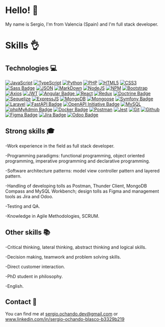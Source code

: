 # Hello! :wave:
My name is Sergio, I'm from Valencia (Spain) and I'm full stack developer.

# Skills :ok_hand:

## Technologies :computer:
[![JavaScript](https://img.shields.io/badge/JavaScript-F7DF1E?logo=javascript&logoColor=000&style=flat)](https://developer.mozilla.org/en-US/docs/Web/JavaScript) [![TypeScript](https://img.shields.io/badge/TypeScript-3178C6?logo=typescript&logoColor=fff&style=flat)](https://www.typescriptlang.org/docs/) [![Python](https://img.shields.io/badge/Python-3776AB?logo=python&logoColor=fff&style=flat)](https://docs.python.org/3/) [![PHP](https://img.shields.io/badge/PHP-777BB4?logo=php&logoColor=fff&style=flat)](https://www.php.net/docs.php) [![HTML5](https://img.shields.io/badge/HTML5-E34F26?logo=html5&logoColor=fff&style=flat)](https://developer.mozilla.org/en-US/docs/Glossary/HTML5) [![CSS3](https://img.shields.io/badge/CSS3-1572B6?logo=css3&logoColor=fff&style=flat)](https://developer.mozilla.org/en-US/docs/Web/CSS) [![Sass Badge](https://img.shields.io/badge/Sass-C69?logo=sass&logoColor=fff&style=flat)](https://sass-lang.com/documentation/) [![JSON](https://img.shields.io/badge/JSON-000?logo=json&logoColor=fff&style=flat)](https://www.json.org/json-en.html) [![MarkDown](https://img.shields.io/badge/Markdown-000?logo=markdown&logoColor=fff&style=flat)](https://www.markdownguide.org/) [![NodeJS](https://img.shields.io/badge/Node.js-393?logo=nodedotjs&logoColor=fff&style=flat)](https://developer.mozilla.org/en-US/docs/Web/API/Node) [![NPM](https://img.shields.io/badge/npm-CB3837?logo=npm&logoColor=fff&style=flat)](https://docs.npmjs.com/) [![Bootstrap](https://img.shields.io/badge/Bootstrap-7952B3?logo=bootstrap&logoColor=fff&style=flat)](https://getbootstrap.com/docs/4.1/getting-started/introduction/) [![Axios](https://img.shields.io/badge/Axios-5A29E4?logo=axios&logoColor=fff&style=flat)](https://axios-http.com/docs/intro) [![JWT](https://img.shields.io/badge/JSON%20Web%20Tokens-000?logo=jsonwebtokens&logoColor=fff&style=flat)](https://jwt.io/introduction) [![Angular Badge](https://img.shields.io/badge/Angular-0F0F11?logo=angular&logoColor=fff&style=flat)
](https://angular.dev/) [![React](https://img.shields.io/badge/React-61DAFB?logo=react&logoColor=000&style=flat)](https://react.dev/learn) [![Redux](https://img.shields.io/badge/Redux-764ABC?logo=redux&logoColor=fff&style=flat)](https://redux.js.org/introduction/getting-started) [![Doctrine Badge](https://img.shields.io/badge/Doctrine-FC6A31?logo=doctrine&logoColor=fff&style=flat)](https://www.doctrine-project.org/projects/doctrine-orm/en/3.2/index.html) [![Sequelize](https://img.shields.io/badge/Sequelize-52B0E7?logo=sequelize&logoColor=fff&style=flat)](https://sequelize.org/) [![ExpressJS](https://img.shields.io/badge/Express-000?logo=express&logoColor=fff&style=flat)](https://expressjs.com/) [![MongoDB](https://img.shields.io/badge/MongoDB-47A248?logo=mongodb&logoColor=fff&style=flat)](https://www.mongodb.com/docs/) [![Mongoose](https://img.shields.io/badge/Mongoose-800?logo=mongoose&logoColor=fff&style=flat)](https://mongoosejs.com/docs/) [![Symfony Badge](https://img.shields.io/badge/Symfony-000?logo=symfony&logoColor=fff&style=flat)](https://symfony.com/doc/current/index.html) [![Laravel](https://img.shields.io/badge/Laravel-FF2D20?logo=laravel&logoColor=fff&style=flat)](https://laravel.com/docs/10.x/readme) [![FastAPI Badge](https://img.shields.io/badge/FastAPI-009688?logo=fastapi&logoColor=fff&style=flat)](https://fastapi.tiangolo.com/) [![OpenAPI Initiative Badge](https://img.shields.io/badge/OpenAPI%20Initiative-6BA539?logo=openapiinitiative&logoColor=fff&style=flat)](https://learn.openapis.org/) [![MySQL](https://img.shields.io/badge/MySQL-4479A1?logo=mysql&logoColor=fff&style=flat)](https://dev.mysql.com/doc/) [![phpMyAdmin Badge](https://img.shields.io/badge/phpMyAdmin-6C78AF?logo=phpmyadmin&logoColor=fff&style=flat)](https://www.phpmyadmin.net/docs/) [![Docker Badge](https://img.shields.io/badge/Docker-2496ED?logo=docker&logoColor=fff&style=flat)](https://docs.docker.com/) [![Postman](https://img.shields.io/badge/Postman-FF6C37?logo=postman&logoColor=fff&style=flat)](https://www.postman.com/api-documentation-tool/) [![Jest](https://img.shields.io/badge/Jest-C21325?logo=jest&logoColor=fff&style=flat)](https://jestjs.io/es-ES/docs/getting-started) [![Git](https://img.shields.io/badge/Git-F05032?logo=git&logoColor=fff&style=flat)](https://developer.mozilla.org/en-US/docs/Glossary/Git) [![Github](https://img.shields.io/badge/GitHub-181717?logo=github&logoColor=fff&style=flat)](https://docs.github.com/es) [![Figma Badge](https://img.shields.io/badge/Figma-F24E1E?logo=figma&logoColor=fff&style=flat)](https://help.figma.com/hc/en-us) [![Jira Badge](https://img.shields.io/badge/Jira-0052CC?logo=jira&logoColor=fff&style=flat)](https://confluence.atlassian.com/jira) [![Odoo Badge](https://img.shields.io/badge/Odoo-714B67?logo=odoo&logoColor=fff&style=flat)](https://www.odoo.com/documentation/17.0/es/) 

## Strong skills :mortar_board:
-Work experience in the field as full stack developer.

-Programming paradigms: functional programming, object oriented programming, imperative programming and declarative programming.

-Software architecture patterns: model view controller pattern and layered pattern.

-Handling of developing tolls as Postman, Thunder Client, MongoDB Compass and MySQL Workbench; design tolls as Figma and management tools as Jira and Odoo.

-Testing and QA.

-Knowledge in Agile Methodologies, SCRUM.

## Other skills :books:
-Critical thinking, lateral thinking, abstract thinking and logical skills.

-Decision making, teamwork and problem solving skills.

-Direct customer interaction.

-PhD student in philosophy.

-English.

## Contact :email:
You can find me at sergio.ochando.dev@gmail.com
or www.linkedin.com/in/sergio-ochando-blasco-b3329b219
